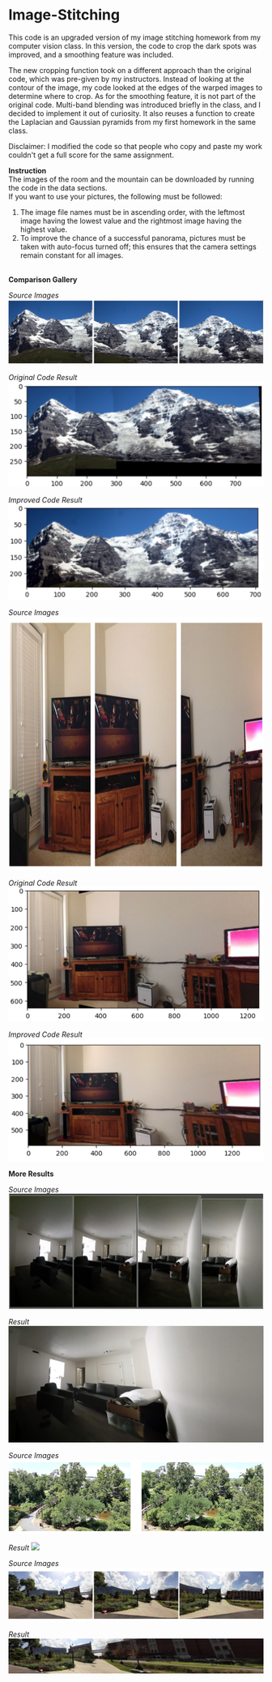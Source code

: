 # Image-Stitching
This code is an upgraded version of my image stitching homework from my computer vision class. In this version, the code to crop the dark spots was improved, and a smoothing feature was included.

The new cropping function took on a different approach than the original code, which was pre-given by my instructors. Instead of looking at the contour of the image, my code looked at the edges of the warped images to determine where to crop. As for the smoothing feature, it is not part of the original code. Multi-band blending was introduced briefly in the class, and I decided to implement it out of curiosity. It also reuses a function to create the Laplacian and Gaussian pyramids from my first homework in the same class.

Disclaimer: I modified the code so that people who copy and paste my work couldn't get a full score for the same assignment.

**Instruction**<br>
The images of the room and the mountain can be downloaded by running the code in the data sections.<br>
If you want to use your pictures, the following must be followed:
01. The image file names must be in ascending order, with the leftmost image having the lowest value and the rightmost image having the highest value.
02. To improve the chance of a successful panorama, pictures must be taken with auto-focus turned off; this ensures that the camera settings remain constant for all images.

<br>**Comparison Gallery**<br>
<p>
<em>Source Images</em>
<img  src="https://github.com/wesley-db/Image-Stitching/blob/main/Images/mountainOrg.png">
</p>
<p>
<em>Original Code Result</em><br>
<img width=700 src="https://github.com/wesley-db/Image-Stitching/blob/main/Images/mountain.png">
</p>
<p>
<em>Improved Code Result</em><br>
<img width=700 src="https://github.com/wesley-db/Image-Stitching/blob/main/Images/mountain2.png">
</p>
<p>
<em>Source Images</em>
<img height=500 src="https://github.com/wesley-db/Image-Stitching/blob/main/Images/roomOrg.png">
</p>
<p>
<em>Original Code Result</em><br>
<img width=700 src="https://github.com/wesley-db/Image-Stitching/blob/main/Images/room.png">
</p>
<p>
<em>Improved Code Result</em><br>
<img  src="https://github.com/wesley-db/Image-Stitching/blob/main/Images/room2.png">
</p>

**More Results**<br>
<p>
<em>Source Images</em>
<img  src="https://github.com/wesley-db/Image-Stitching/blob/main/Images/AptInOrg.png">
</p>
<p>
<em>Result</em><br>
<img src="https://github.com/wesley-db/Image-Stitching/blob/main/Images/AptIn.jpg">
</p>
<p>
<em>Source Images</em><br>
<img src="https://github.com/wesley-db/Image-Stitching/blob/main/Images/UmdViewOrg.png">
</p>
<p>
<em>Result</em>
<img src="https://github.com/wesley-db/Image-Stitching/blob/main/Images/UmdView.jpg">
</p>
<p>
<em>Source Images</em><br>
<img src="https://github.com/wesley-db/Image-Stitching/blob/main/Images/IribeViewOrg.png">
</p>
<p>
<em>Result</em><br>
<img  src="https://github.com/wesley-db/Image-Stitching/blob/main/Images/IribeView.jpg">
</p>
